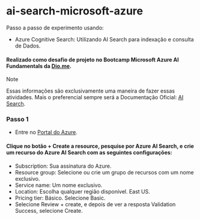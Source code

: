 # ai-search-microsoft-azure
Passo a passo de experimento usando:
  - Azure Cognitive Search: Utilizando AI Search para indexação e consulta de Dados.

 #### Realizado como desafio de projeto no Bootcamp Microsoft Azure AI Fundamentals da [Dio.me](https://www.dio.me/).

 > [!NOTE]
> Essas informações são exclusivamente uma maneira de fazer essas atividades.
>  Mais o preferencial sempre será a Documentação Oficial: [AI Search](https://aka.ms/ai900-ai-search).

### Passo 1
- Entre no [Portal do Azure](https://portal.azure.com/?azure-portal=true).

#### Clique no botão + Create a resource, pesquise por Azure AI Search, e crie um recurso do Azure AI Search com as seguintes configurações:
- Subscription: Sua assinatura do Azure.
- Resource group: Selecione ou crie um grupo de recursos com um nome exclusivo.
- Service name: Um nome exclusivo.
- Location: Escolha qualquer região disponível. East US.
- Pricing tier: Básico. Selecione Basic.
- Selecione Review + create, e depois de ver a resposta Validation Success, selecione Create.
